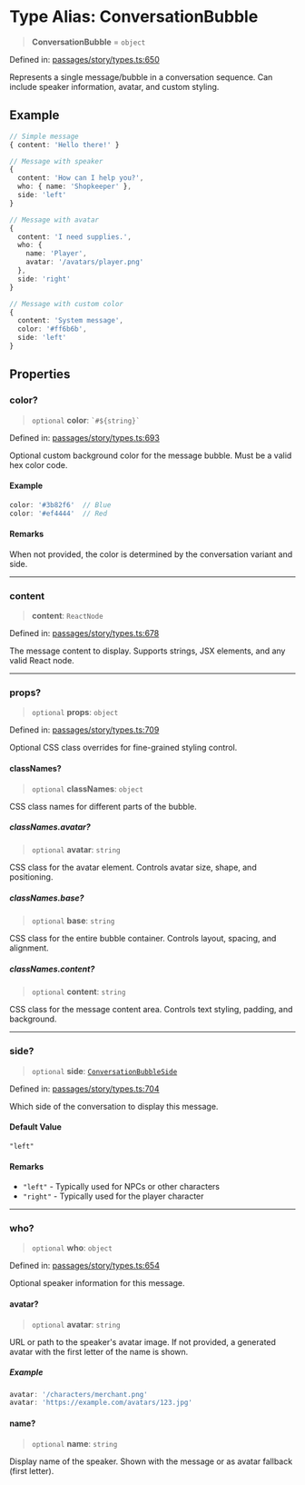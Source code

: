 # Type Alias: ConversationBubble

> **ConversationBubble** = `object`

Defined in: [passages/story/types.ts:650](https://github.com/laruss/react-text-game/blob/59d7b8f771aa0b3a193326c59fd60a3d4ca5383b/packages/core/src/passages/story/types.ts#L650)

Represents a single message/bubble in a conversation sequence.
Can include speaker information, avatar, and custom styling.

## Example

```typescript
// Simple message
{ content: 'Hello there!' }

// Message with speaker
{
  content: 'How can I help you?',
  who: { name: 'Shopkeeper' },
  side: 'left'
}

// Message with avatar
{
  content: 'I need supplies.',
  who: {
    name: 'Player',
    avatar: '/avatars/player.png'
  },
  side: 'right'
}

// Message with custom color
{
  content: 'System message',
  color: '#ff6b6b',
  side: 'left'
}
```

## Properties

### color?

> `optional` **color**: `` `#${string}` ``

Defined in: [passages/story/types.ts:693](https://github.com/laruss/react-text-game/blob/59d7b8f771aa0b3a193326c59fd60a3d4ca5383b/packages/core/src/passages/story/types.ts#L693)

Optional custom background color for the message bubble.
Must be a valid hex color code.

#### Example

```typescript
color: '#3b82f6'  // Blue
color: '#ef4444'  // Red
```

#### Remarks

When not provided, the color is determined by the conversation variant and side.

***

### content

> **content**: `ReactNode`

Defined in: [passages/story/types.ts:678](https://github.com/laruss/react-text-game/blob/59d7b8f771aa0b3a193326c59fd60a3d4ca5383b/packages/core/src/passages/story/types.ts#L678)

The message content to display.
Supports strings, JSX elements, and any valid React node.

***

### props?

> `optional` **props**: `object`

Defined in: [passages/story/types.ts:709](https://github.com/laruss/react-text-game/blob/59d7b8f771aa0b3a193326c59fd60a3d4ca5383b/packages/core/src/passages/story/types.ts#L709)

Optional CSS class overrides for fine-grained styling control.

#### classNames?

> `optional` **classNames**: `object`

CSS class names for different parts of the bubble.

##### classNames.avatar?

> `optional` **avatar**: `string`

CSS class for the avatar element.
Controls avatar size, shape, and positioning.

##### classNames.base?

> `optional` **base**: `string`

CSS class for the entire bubble container.
Controls layout, spacing, and alignment.

##### classNames.content?

> `optional` **content**: `string`

CSS class for the message content area.
Controls text styling, padding, and background.

***

### side?

> `optional` **side**: [`ConversationBubbleSide`](ConversationBubbleSide.md)

Defined in: [passages/story/types.ts:704](https://github.com/laruss/react-text-game/blob/59d7b8f771aa0b3a193326c59fd60a3d4ca5383b/packages/core/src/passages/story/types.ts#L704)

Which side of the conversation to display this message.

#### Default Value

`"left"`

#### Remarks

- `"left"` - Typically used for NPCs or other characters
- `"right"` - Typically used for the player character

***

### who?

> `optional` **who**: `object`

Defined in: [passages/story/types.ts:654](https://github.com/laruss/react-text-game/blob/59d7b8f771aa0b3a193326c59fd60a3d4ca5383b/packages/core/src/passages/story/types.ts#L654)

Optional speaker information for this message.

#### avatar?

> `optional` **avatar**: `string`

URL or path to the speaker's avatar image.
If not provided, a generated avatar with the first letter of the name is shown.

##### Example

```typescript
avatar: '/characters/merchant.png'
avatar: 'https://example.com/avatars/123.jpg'
```

#### name?

> `optional` **name**: `string`

Display name of the speaker.
Shown with the message or as avatar fallback (first letter).
